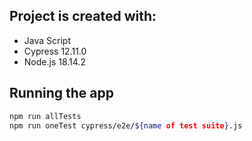## Project is created with:

- Java Script
- Cypress 12.11.0
- Node.js 18.14.2
## Running the app
```sh
npm run allTests
npm run oneTest cypress/e2e/${name of test suite}.js
```
